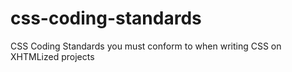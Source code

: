 css-coding-standards
====================

CSS Coding Standards you must conform to when writing CSS on XHTMLized projects
